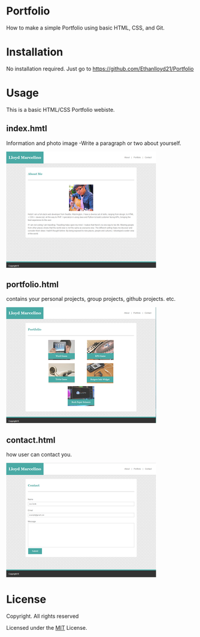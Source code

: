 # Portfolio
How to make a simple Portfolio using basic HTML, CSS, and Git.

# Installation

No installation required. Just go to https://github.com/Ethanlloyd21/Portfolio

# Usage

This is a basic HTML/CSS Portfolio webiste.


## index.hmtl 
Information and photo image 
-Write a paragraph or two about yourself.

![](assets/images/about.PNG)

## portfolio.html 
contains your personal projects, group projects, github projects. etc.

![](assets/images/Portfolio.PNG)

## contact.html 
how user can contact you.

![](assets/images/contact.PNG)


# License

Copyright. All rights reserved

Licensed under the [MIT](LICENSE.txt) License.
